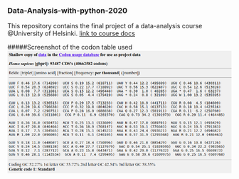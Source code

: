 ### Data-Analysis-with-python-2020

This repository contains the final project of a data-analysis course @University of Helsinki. 
[link to course docs](https://csmastersuh.github.io/data_analysis_with_python_2020/)

#####Screenshot of the codon table used
![codon table screenshot](codon_screenshot.png)

